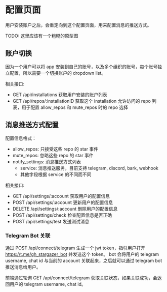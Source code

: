 # 配置页面

用户安装账户之后，会重定向到这个配置页面，用来配置消息的推送方式。

TODO: 这里应该有一个粗糙的原型图

## 账户切换

因为一个用户可以将 app 安装到自己的账号，以及多个组织的账号，每个账号独立配置，所以需要一个切换账户的 dropdown list。

相关接口:

- GET /api/installations 获取用户安装的账户列表
- GET /api/repos/:installationID 获取这个 installation 允许访问的 repo 列表，用于配置 allow_repos 和 mute_repos 时的 repo 选择

## 消息推送方式配置

配置信息格式：

- allow_repos: 只接受这些 repo 的 star 事件
- mute_repos: 忽略这些 repo 的 star 事件
- notify_settings: 消息推送方式列表
  - service: 消息推送服务，目前支持 telegram, discord, bark, webhook
  - 其他字段根据 service 的不同而不同

相关接口:

- GET /api/settings/:account 获取用户的配置信息
- POST /api/settings/:account 更新用户的配置信息
- DELETE /api/settings/:account 删除用户的配置信息
- POST /api/settings/check 检查配置信息是否正确
- POST /api/settings/test 发送测试消息

### Telegram Bot 关联

通过 POST /api/connect/telegram 生成一个 jwt token，指引用户打开 https://t.me/gh_stargazer_bot 并发送这个 token。
bot 会将用户的 telegram username, chat id 与当前的 account 关联起来，之后就可以通过 telegram bot 推送消息给用户。

前端通过轮询 GET /api/connect/telegram 获取关联状态，如果关联成功，会返回用户的 telegram username, chat id。
